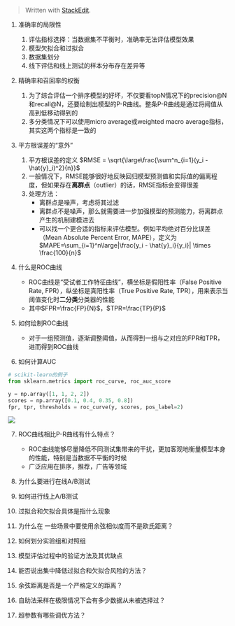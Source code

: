 


> Written with [StackEdit](https://stackedit.io/).

1. 准确率的局限性
	1. 评估指标选择：当数据集不平衡时，准确率无法评估模型效果
	2. 模型欠拟合和过拟合
	3. 数据集划分
	4. 线下评估和线上测试的样本分布存在差异等

2. 精确率和召回率的权衡
	1. 为了综合评估一个排序模型的好坏，不仅要看topN情况下的precision@N和recall@N，还要绘制出模型的P-R曲线。整条P-R曲线是通过将阈值从高到低移动得到的
	2. 多分类情况下可以使用micro average或weighted macro average指标，其实这两个指标是一致的

3. 平方根误差的“意外”
	1. 平方根误差的定义 $RMSE = \sqrt{\large\frac{\sum^n_{i=1}(y_i - \hat{y}_i)^2}{n}}$
	2. 一般情况下，RMSE能够很好地反映回归模型预测值和实际值的偏离程度，但如果存在**离群点**（outlier）的话，RMSE指标会变得很差
	3. 处理方法：
		* 离群点是噪声，考虑将其过滤
		* 离群点不是噪声，那么就需要进一步加强模型的预测能力，将离群点产生的机制建模进去
		* 可以找一个更合适的指标来评估模型。例如平均绝对百分比误差（Mean Absolute Percent Error, MAPE），定义为$MAPE=\sum_{i=1}^n\large|\frac{y_i - \hat{y}_i}{y_i}| \times \frac{100}{n}$

4. 什么是ROC曲线
    * ROC曲线是“受试者工作特征曲线”，横坐标是假阳性率（False Positive Rate, FPR），纵坐标是真阳性率（True Positive Rate, TPR），用来表示当阈值变化时**二分类**分类器的性能
    * 其中$FPR=\frac{FP}{N}$，$TPR=\frac{TP}{P}$

5. 如何绘制ROC曲线
	* 对于一组预测值，逐渐调整阈值，从而得到一组与之对应的FPR和TPR，进而得到ROC曲线

6. 如何计算AUC

```python
# scikit-learn的例子
from sklearn.metrics import roc_curve, roc_auc_score

y = np.array([1, 1, 2, 2])
scores = np.array([0.1, 0.4, 0.35, 0.8])
fpr, tpr, thresholds = roc_curve(y, scores, pos_label=2)

```

![](https://scikit-learn.org/stable/_images/sphx_glr_plot_roc_0011.png)




7. ROC曲线相比P-R曲线有什么特点？
	* ROC曲线能够尽量降低不同测试集带来的干扰，更加客观地衡量模型本身的性能，特别是当数据不平衡的时候
	* 广泛应用在排序，推荐，广告等领域

8. 为什么要进行在线A/B测试
9. 如何进行线上A/B测试
10. 过拟合和欠拟合具体是指什么现象

11. 为什么在 一些场景中要使用余弦相似度而不是欧氏距离？
12. 如何划分实验组和对照组
13. 模型评估过程中的验证方法及其优缺点
14. 能否说出集中降低过拟合和欠拟合风险的方法？

15. 余弦距离是否是一个严格定义的距离？
16. 自助法采样在极限情况下会有多少数据从未被选择过？
17. 超参数有哪些调优方法？


<!--stackedit_data:
eyJoaXN0b3J5IjpbLTYyNzUwNDYwOSwxNTYwNjY4NzhdfQ==
-->